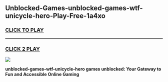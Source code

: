 
## Unblocked-Games-unblocked-games-wtf-unicycle-hero-Play-Free-1a4xo
<h3>
<a href="https://premium76.site?title=unblocked-games-wtf-unicycle-hero&ref=23A">CLICK TO PLAY</a></h3>
<hr>

<h3>
<a href="https://premium76.site?title=unblocked-games-wtf-unicycle-hero&ref=23A">CLICK 2 PLAY</a>
  
</h3>

<a href="https://premium76.site?title=unblocked-games-wtf-unicycle-hero&ref=23A"><img src="https://clearcache.store/games.png"></a>


**unblocked-games-wtf-unicycle-hero games unblocked: Your Gateway to Fun and Accessible Online Gaming**
